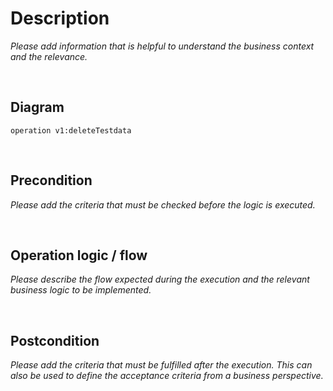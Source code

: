 # Description
*Please add information that is helpful to understand the business context and the relevance.*

<br />

## Diagram
```fsw
operation v1:deleteTestdata
```

<br />

## Precondition
*Please add the criteria that must be checked before the logic is executed.*

<br />

## Operation logic / flow
*Please describe the flow expected during the execution and the relevant business logic to be implemented.*

<br />

## Postcondition
*Please add the criteria that must be fulfilled after the execution. This can also be used to define the acceptance criteria from a business perspective.*

<br />